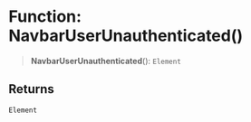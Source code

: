 # Function: NavbarUserUnauthenticated()

> **NavbarUserUnauthenticated**(): `Element`

## Returns

`Element`
